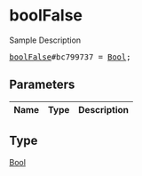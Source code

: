 # boolFalse

Sample Description

<pre>
<a href="../constructor/boolFalse.md">boolFalse</a>#bc799737 = <a href="../type/Bool.md">Bool</a>;
</pre>

## Parameters

| Name | Type | Description |
|------|:----:|-------------|

## Type

[Bool](../type/Bool.md)
